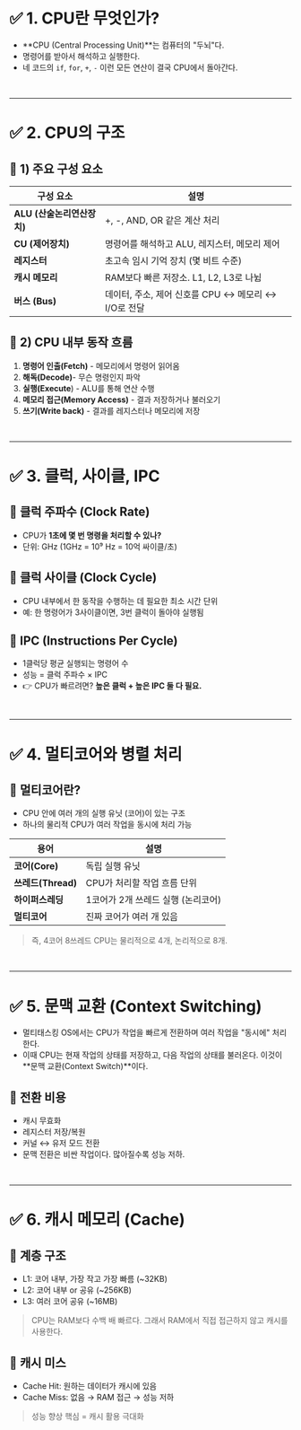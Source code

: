 # ✅ 1. CPU란 무엇인가?
- **CPU (Central Processing Unit)**는 컴퓨터의 "두뇌"다.
- 명령어를 받아서 해석하고 실행한다.
- 네 코드의 `if`, `for`, `+`, `-` 이런 모든 연산이 결국 CPU에서 돌아간다.

<br>

---
# ✅ 2. CPU의 구조
## 🔹 1) 주요 구성 요소
| 구성 요소              | 설명                                  |
| ------------------ | ----------------------------------- |
| **ALU (산술논리연산장치)** | +, -, AND, OR 같은 계산 처리              |
| **CU (제어장치)**      | 명령어를 해석하고 ALU, 레지스터, 메모리 제어         |
| **레지스터**           | 초고속 임시 기억 장치 (몇 비트 수준)              |
| **캐시 메모리**         | RAM보다 빠른 저장소. L1, L2, L3로 나뉨        |
| **버스 (Bus)**       | 데이터, 주소, 제어 신호를 CPU ↔ 메모리 ↔ I/O로 전달 |
## 🔹 2) CPU 내부 동작 흐름
1. **명령어 인출(Fetch)** - 메모리에서 명령어 읽어옴
2. **해독(Decode)**- 무슨 명령인지 파악
3. **실행(Execute**) - ALU를 통해 연산 수행
4. **메모리 접근(Memory Access)** - 결과 저장하거나 불러오기
5. **쓰기(Write back)** - 결과를 레지스터나 메모리에 저장

<br>

---
# ✅ 3. 클럭, 사이클, IPC
## 🔹 클럭 주파수 (Clock Rate)
- CPU가 **1초에 몇 번 명령을 처리할 수 있나?**
- 단위: GHz (1GHz = 10⁹ Hz = 10억 싸이클/초)
## 🔹 클럭 사이클 (Clock Cycle)
- CPU 내부에서 한 동작을 수행하는 데 필요한 최소 시간 단위
- 예: 한 명령어가 3사이클이면, 3번 클럭이 돌아야 실행됨
## 🔹 IPC (Instructions Per Cycle)
- 1클럭당 평균 실행되는 명령어 수
- 성능 = 클럭 주파수 × IPC
- 👉 CPU가 빠르려면? **높은 클럭 + 높은 IPC 둘 다 필요.**

<br>

---
# ✅ 4. 멀티코어와 병렬 처리
## 🔹 멀티코어란?
- CPU 안에 여러 개의 실행 유닛 (코어)이 있는 구조
- 하나의 물리적 CPU가 여러 작업을 동시에 처리 가능

| 용어              | 설명                    |
| --------------- | --------------------- |
| **코어(Core)**    | 독립 실행 유닛              |
| **쓰레드(Thread)** | CPU가 처리할 작업 흐름 단위     |
| **하이퍼스레딩**      | 1코어가 2개 쓰레드 실행 (논리코어) |
| **멀티코어**        | 진짜 코어가 여러 개 있음        |
>즉, 4코어 8쓰레드 CPU는 물리적으로 4개, 논리적으로 8개.

<br>

---
# ✅ 5. 문맥 교환 (Context Switching)
- 멀티태스킹 OS에서는 CPU가 작업을 빠르게 전환하며 여러 작업을 "동시에" 처리한다.
- 이때 CPU는 현재 작업의 상태를 저장하고, 다음 작업의 상태를 불러온다. 이것이 **문맥 교환(Context Switch)**이다.

## 🔹 전환 비용
- 캐시 무효화
- 레지스터 저장/복원
- 커널 ↔ 유저 모드 전환
- 문맥 전환은 비싼 작업이다. 많아질수록 성능 저하.

<br>

---
# ✅ 6. 캐시 메모리 (Cache)
## 🔹 계층 구조
- L1: 코어 내부, 가장 작고 가장 빠름 (~32KB)
- L2: 코어 내부 or 공유 (~256KB)
- L3: 여러 코어 공유 (~16MB)
> CPU는 RAM보다 수백 배 빠르다. 그래서 RAM에서 직접 접근하지 않고 캐시를 사용한다.
## 🔹 캐시 미스
- Cache Hit: 원하는 데이터가 캐시에 있음
- Cache Miss: 없음 → RAM 접근 → 성능 저하
> 성능 향상 핵심 = 캐시 활용 극대화
